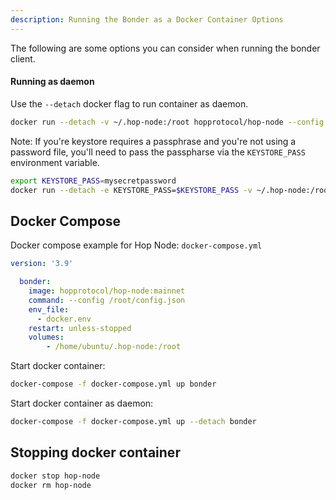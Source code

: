 ```yaml
---
description: Running the Bonder as a Docker Container Options
---
```


The following are some options you can consider when running the bonder client.

#### Running as daemon

Use the `--detach` docker flag to run container as daemon.

```bash
docker run --detach -v ~/.hop-node:/root hopprotocol/hop-node --config /root/config.json
```

Note: If you're keystore requires a passphrase and you're not using a password file, you'll need to pass the passpharse via the `KEYSTORE_PASS` environment variable.

```bash
export KEYSTORE_PASS=mysecretpassword
docker run --detach -e KEYSTORE_PASS=$KEYSTORE_PASS -v ~/.hop-node:/root hopprotocol/hop-node --config /root/config.json
```

## Docker Compose

Docker compose example for Hop Node: `docker-compose.yml`

```yaml
version: '3.9'

  bonder:
    image: hopprotocol/hop-node:mainnet
    command: --config /root/config.json
    env_file:
      - docker.env
    restart: unless-stopped
    volumes:
        - /home/ubuntu/.hop-node:/root
```

Start docker container:

```bash
docker-compose -f docker-compose.yml up bonder
```

Start docker container as daemon:

```bash
docker-compose -f docker-compose.yml up --detach bonder
```

## Stopping docker container

```bash
docker stop hop-node
docker rm hop-node
```
